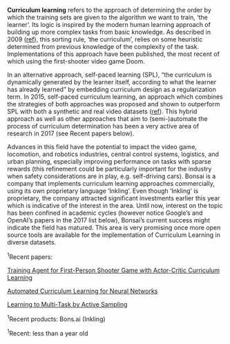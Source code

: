 **Curriculum learning** refers to the approach of determining the order by which the training sets are given to the algorithm we want to train, ‘the learner’. Its logic is inspired by the modern human learning approach of building up more complex tasks from basic knowledge. As described in 2009 ([ref](http://citeseerx.ist.psu.edu/viewdoc/download;jsessionid=43D608135DAC6C2C659568DAC1D70204?doi=10.1.1.149.4701&rep=rep1&type=pdf)), this sorting rule, ‘the curriculum’, relies on some heuristic determined from previous knowledge of the complexity of the task. Implementations of this approach have been published, the most recent of which using the first-shooter video game Doom.
 
 In an alternative approach, self-paced learning (SPL), “the curriculum is dynamically generated by the learner itself, according to what the learner has already learned” by embedding curriculum design as a regularization term. In 2015, self-paced curriculum learning, an approach which combines the strategies of both approaches was proposed and shown to outperform SPL with both a synthetic and real video datasets ([ref](https://pdfs.semanticscholar.org/21d2/55246cd7ddba24a651fd716950f893ea8eb2.pdf)). This hybrid approach as well as other approaches that aim to (semi-)automate the process of curriculum determination has been a very active area of research in 2017 (see Recent papers below). 
 
 Advances in this field have the potential to impact the video game, locomotion, and robotics industries, central control systems, logistics, and urban planning, especially improving performance on tasks with sparse rewards (this refinement could be particularly important for the industry when safety considerations are in play, e.g. self-driving cars). Bonsai is a company that implements curriculum learning approaches commercially, using its own proprietary language ‘Inkling’. Even though ‘Inkling’ is proprietary, the company attracted significant investments earlier this year which is indicative of the interest in the area. Until now, interest on the topic has been confined in academic cycles (however notice Google’s and OpenAI’s papers in the 2017 list below), Bonsai’s current success might indicate the field has matured.  This area is very promising once more open source tools are available for the implementation of Curriculum Learning in diverse datasets. 
    
<sup>1</sup>Recent papers:

[Training Agent for First-Person Shooter Game with Actor-Critic Curriculum Learning](https://openreview.net/pdf?id=Hk3mPK5gg)

[Automated Curriculum Learning for Neural Networks](https://arxiv.org/pdf/1704.03003.pdf)


[Learning to Multi-Task by Active Sampling](https://arxiv.org/abs/1702.06053)

<sup>1</sup>Recent products:
Bons.ai (Inkling)

<sup>1</sup>Recent: less than a year old
